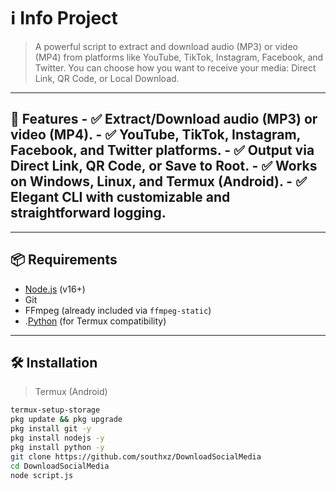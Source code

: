 # ℹ️ Info Project

> A powerful script to extract and download audio (MP3) or video (MP4) from platforms like YouTube, TikTok, Instagram, Facebook, and Twitter. You can choose how you want to receive your media: Direct Link, QR Code, or Local Download.

--- 

## 🚀 Features - ✅ Extract/Download audio (MP3) or video (MP4). - ✅ YouTube, TikTok, Instagram, Facebook, and Twitter platforms. - ✅ Output via Direct Link, QR Code, or Save to Root. - ✅ Works on Windows, Linux, and Termux (Android). - ✅ Elegant CLI with customizable and straightforward logging.

---

## 📦 Requirements

- [Node.js](https://nodejs.org) (v16+)
- Git
- FFmpeg (already included via `ffmpeg-static`)
- .[Python](https://www.python.org/downloads/) (for Termux compatibility)

---

## 🛠️ Installation

> Termux (Android)

```bash
termux-setup-storage
pkg update && pkg upgrade
pkg install git -y
pkg install nodejs -y
pkg install python -y
git clone https://github.com/southxz/DownloadSocialMedia
cd DownloadSocialMedia
node script.js
